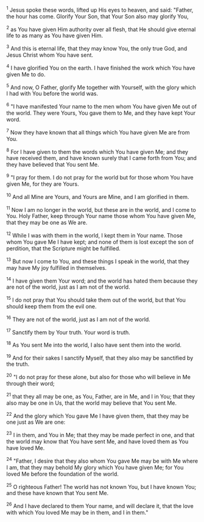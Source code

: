 <sup>1</sup> 
Jesus spoke these words, lifted up His eyes to heaven, and said: "Father, the hour has come. Glorify Your Son, that Your Son also may glorify You, 

<sup>2</sup> 
as You have given Him authority over all flesh, that He should give eternal life to as many as You have given Him. 

<sup>3</sup> 
And this is eternal life, that they may know You, the only true God, and Jesus Christ whom You have sent. 

<sup>4</sup> 
I have glorified You on the earth. I have finished the work which You have given Me to do. 

<sup>5</sup> 
And now, O Father, glorify Me together with Yourself, with the glory which I had with You before the world was.

<sup>6</sup> 
"I have manifested Your name to the men whom You have given Me out of the world. They were Yours, You gave them to Me, and they have kept Your word. 

<sup>7</sup> 
Now they have known that all things which You have given Me are from You. 

<sup>8</sup> 
For I have given to them the words which You have given Me; and they have received them, and have known surely that I came forth from You; and they have believed that You sent Me. 

<sup>9</sup> 
"I pray for them. I do not pray for the world but for those whom You have given Me, for they are Yours. 

<sup>10</sup> 
And all Mine are Yours, and Yours are Mine, and I am glorified in them. 

<sup>11</sup> 
Now I am no longer in the world, but these are in the world, and I come to You. Holy Father, keep through Your name those whom You have given Me, that they may be one as We are. 

<sup>12</sup> 
While I was with them in the world, I kept them in Your name. Those whom You gave Me I have kept; and none of them is lost except the son of perdition, that the Scripture might be fulfilled. 

<sup>13</sup> 
But now I come to You, and these things I speak in the world, that they may have My joy fulfilled in themselves. 

<sup>14</sup> 
I have given them Your word; and the world has hated them because they are not of the world, just as I am not of the world. 

<sup>15</sup> 
I do not pray that You should take them out of the world, but that You should keep them from the evil one. 

<sup>16</sup> 
They are not of the world, just as I am not of the world. 

<sup>17</sup> 
Sanctify them by Your truth. Your word is truth. 

<sup>18</sup> 
As You sent Me into the world, I also have sent them into the world. 

<sup>19</sup> 
And for their sakes I sanctify Myself, that they also may be sanctified by the truth.

<sup>20</sup> 
"I do not pray for these alone, but also for those who will believe in Me through their word; 

<sup>21</sup> 
that they all may be one, as You, Father, are in Me, and I in You; that they also may be one in Us, that the world may believe that You sent Me. 

<sup>22</sup> 
And the glory which You gave Me I have given them, that they may be one just as We are one: 

<sup>23</sup> 
I in them, and You in Me; that they may be made perfect in one, and that the world may know that You have sent Me, and have loved them as You have loved Me. 

<sup>24</sup> 
"Father, I desire that they also whom You gave Me may be with Me where I am, that they may behold My glory which You have given Me; for You loved Me before the foundation of the world. 

<sup>25</sup> 
O righteous Father! The world has not known You, but I have known You; and these have known that You sent Me. 

<sup>26</sup> 
And I have declared to them Your name, and will declare it, that the love with which You loved Me may be in them, and I in them."